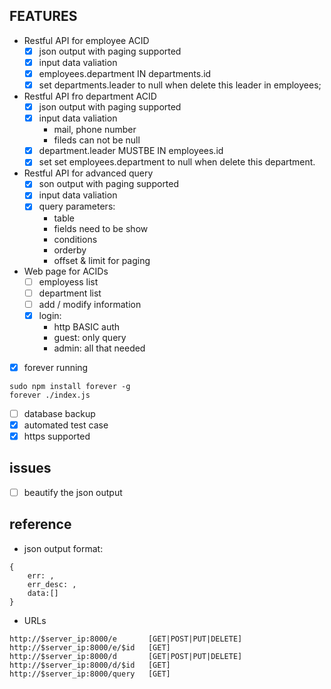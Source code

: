 ## FEATURES

- Restful API for employee ACID
	- [x] json output with paging supported
	- [x] input data valiation
	- [x] employees.department IN departments.id
	- [x] set departments.leader to null when delete this leader in employees;

- Restful API fro department ACID
	- [x] json output with paging supported
	- [x] input data valiation
		- mail, phone number
		- fileds can not be null
	- [x] department.leader MUSTBE IN employees.id
	- [x] set set employees.department to null when delete this department.

- Restful API for advanced query
	- [x] son output with paging supported
	- [x] input data valiation
	- [x] query parameters:
		- table
		- fields need to be show
		- conditions
		- orderby
		- offset & limit for paging

- Web page for ACIDs
	- [ ] employess list
	- [ ] department list
	- [ ] add / modify information
	- [x] login:
		- http BASIC auth
		- guest: only query
		- admin: all that needed

- [x] forever running

```
sudo npm install forever -g
forever ./index.js

```

- [ ] database backup
- [x] automated test case
- [x] https supported

## issues
- [ ] beautify the json output


## reference
- json output format:

````
{
    err: , 
    err_desc: , 
    data:[]
}
````

- URLs

````
http://$server_ip:8000/e       [GET|POST|PUT|DELETE]
http://$server_ip:8000/e/$id   [GET]
http://$server_ip:8000/d       [GET|POST|PUT|DELETE]
http://$server_ip:8000/d/$id   [GET]
http://$server_ip:8000/query   [GET]
````
